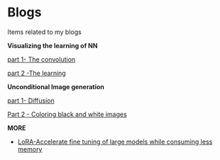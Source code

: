 # Blogs
Items related to my blogs 

**Visualizing the learning of NN**

[part 1- The convolution](https://8bitnand.wixsite.com/nand/post/visualizing-the-learning-of-a-neural-network)

[part 2 -The learning](https://8bitnand.wixsite.com/nand/post/visualizing-the-learning-of-a-neural-network-1)

**Unconditional Image generation** 

[part 1- Diffusion](https://1bytenand.hashnode.dev/unconditional-image-generation)

[Part 2 - Coloring black and white images](https://1bytenand.hashnode.dev/unconditional-image-generation-1)

**MORE**

- [LoRA-Accelerate fine tuning of large models while consuming less memory](https://1bytenand.hashnode.dev/lora)